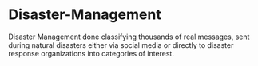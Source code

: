 # Disaster-Management
Disaster Management done classifying thousands of real messages, sent during natural disasters either via social media or directly to disaster response organizations into categories of interest.
